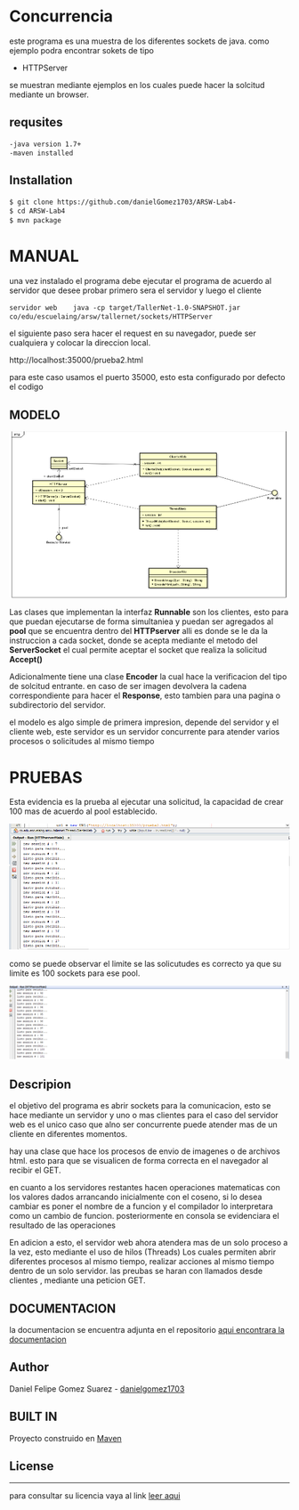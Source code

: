 # Concurrencia 
 
este programa es una muestra de los diferentes sockets de java. como ejemplo podra encontrar sokets de tipo
 - HTTPServer


se muestran mediante ejemplos en los cuales puede hacer la solcitud mediante un browser.


## requsites
    -java version 1.7+
    -maven installed

## Installation
 ```sh
$ git clone https://github.com/danielGomez1703/ARSW-Lab4-
$ cd ARSW-Lab4
$ mvn package
```

# MANUAL
  una vez instalado el programa debe ejecutar el programa de acuerdo al servidor que desee probar primero sera el servidor y luego el cliente
 
    servidor web    java -cp target/TallerNet-1.0-SNAPSHOT.jar  co/edu/escuelaing/arsw/tallernet/sockets/HTTPServer
  
  el siguiente paso sera hacer el request en su navegador, puede ser cualquiera y colocar la direccion local.
 
   http://localhost:35000/prueba2.html
 

   para este caso usamos el puerto 35000, esto esta configurado por defecto el codigo
## MODELO
![Modelo](https://github.com/danielGomez1703/ARSW-Lab4-/blob/master/resources/Modelo.PNG)


Las clases que implementan la interfaz **Runnable** son los clientes, esto para que puedan ejecutarse de forma simultaniea y puedan ser agregados al **pool** que se encuentra dentro del **HTTPserver** alli es donde se le da la instruccion a cada socket, donde se acepta mediante el metodo del **ServerSocket** el cual permite aceptar el socket que realiza la solicitud **Accept()** 

Adicionalmente tiene una clase **Encoder** la cual hace la verificacion del tipo de solcitud entrante. en caso de ser imagen devolvera la cadena correspondiente para hacer el **Response**, esto tambien para una pagina o subdirectorio del servidor.

el modelo es algo simple de primera impresion, depende del servidor y el cliente web, este servidor es un servidor concurrente para atender varios procesos o solicitudes al mismo tiempo
    
    
# PRUEBAS
  
Esta evidencia es  la prueba al ejecutar una solicitud, la capacidad de crear 100 mas de acuerdo al pool establecido.

![socket1](https://github.com/danielGomez1703/ARSW-Lab4-/blob/master/resources/evidence1.PNG)

como se puede observar el limite se las solicutudes es correcto ya que su limite es 100 sockets para ese pool.

![socket101](https://github.com/danielGomez1703/ARSW-Lab4-/blob/master/resources/evidence3.PNG)

## Descripion

el objetivo del programa es abrir sockets para la comunicacion, esto se hace mediante un servidor y uno o mas clientes
para el caso del servidor web es el unico caso que alno ser concurrente puede atender mas de un cliente en diferentes momentos.

hay una clase que hace los procesos de envio de imagenes o de archivos html. esto para que se visualicen de forma correcta en el navegador al recibir el GET.

en cuanto a los servidores restantes hacen operaciones matematicas con los valores dados arrancando inicialmente con el coseno, si lo desea cambiar es poner el nombre de a funcion y el compilador lo interpretara como un cambio de funcion.
posteriormente en consola se evidenciara el resultado de las operaciones

En adicion a esto, el servidor web ahora atendera mas de un solo proceso a la vez, esto mediante el uso de hilos (Threads) Los cuales permiten abrir diferentes procesos al mismo tiempo, realizar acciones al mismo tiempo dentro de un solo servidor.
las preubas se haran con llamados desde clientes , mediante una peticion GET.

## DOCUMENTACION

la documentacion se encuentra adjunta en el repositorio 
[aqui encontrara la documentacion](https://github.com/danielGomez1703/ARSW-Lab4-/tree/master/site/apidocs)

## Author
   Daniel Felipe Gomez Suarez - [danielgomez1703](https://github.com/danielGomez1703)
    
## BUILT IN
   Proyecto construido en [Maven](https://maven.apache.org/)
## License
----
para consultar su licencia vaya al link 
[leer aqui](https://github.com/danielGomez1703/ARSW-Primer/blob/master/LICENSE.txt)
